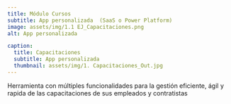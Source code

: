 ```yaml
---
title: Módulo Cursos
subtitle: App personalizada  (SaaS o Power Platform) 
image: assets/img/1.1 EJ_Capacitaciones.png
alt: App personalizada

caption:
  title: Capacitaciones
  subtitle: App personalizada        
  thumbnail: assets/img/1. Capacitaciones_Out.jpg 
---
```

Herramienta con múltiples funcionalidades para la gestión eficiente, ágil y rapida de las capacitaciones de sus empleados y contratistas


